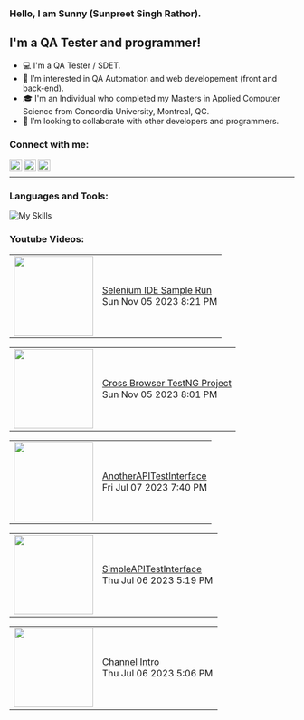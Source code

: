 ### Hello, I am Sunny (Sunpreet Singh Rathor).


## I'm a QA Tester and programmer!
- 💻 I'm a QA Tester / SDET.
- 👀 I’m interested in QA Automation and web developement (front and back-end).
- 🎓 I'm an Individual who completed my Masters in Applied Computer Science from Concordia University, Montreal, QC.
- 👯 I’m looking to collaborate with other developers and programmers.

### Connect with me:
[<img align="left" alt="rathorsunpreet | Youtube" width="22px" src="https://cdn.jsdelivr.net/npm/simple-icons@v3/icons/youtube.svg" title="Youtube Channel"/>][1]
[<img align="left" alt="rathorsunpreet | LinkedIn" width="22px" src="https://cdn.jsdelivr.net/npm/simple-icons@v3/icons/linkedin.svg" title="Linkedin"/>][2]
[<img align="left" alt="rathorsunpreet | Bitbucket Repo" width="22px" src="https://cdn.jsdelivr.net/npm/simple-icons@v3/icons/bitbucket.svg" title="Bitbucket Repo"/>][3]

<br/>

---


### Languages and Tools:
![My Skills](https://skillicons.dev/icons?i=nodejs,html,css,java,py,git,bash,bootstrap,c,cpp,eclipse,express,fastapi,graphql,linux,maven,mongodb,postman,pug,regex,selenium,tailwind,vim,vscode&perline=20)



### Youtube Videos:
<!-- YOUTUBE:START --><table><tr><td><a href="https://www.youtube.com/watch?v=uk01c8UST4g"><img width="140px" src="http://img.youtube.com/vi/uk01c8UST4g/maxresdefault.jpg"></a></td>
<td><a href="https://www.youtube.com/watch?v=uk01c8UST4g">Selenium IDE Sample Run</a><br/>Sun Nov 05 2023 8:21 PM</td></tr></table>
<table><tr><td><a href="https://www.youtube.com/watch?v=sryHxDWeVfA"><img width="140px" src="http://img.youtube.com/vi/sryHxDWeVfA/maxresdefault.jpg"></a></td>
<td><a href="https://www.youtube.com/watch?v=sryHxDWeVfA">Cross Browser TestNG Project</a><br/>Sun Nov 05 2023 8:01 PM</td></tr></table>
<table><tr><td><a href="https://www.youtube.com/watch?v=QZXw-YRT838"><img width="140px" src="http://img.youtube.com/vi/QZXw-YRT838/maxresdefault.jpg"></a></td>
<td><a href="https://www.youtube.com/watch?v=QZXw-YRT838">AnotherAPITestInterface</a><br/>Fri Jul 07 2023 7:40 PM</td></tr></table>
<table><tr><td><a href="https://www.youtube.com/watch?v=4jL9hjtmDRA"><img width="140px" src="http://img.youtube.com/vi/4jL9hjtmDRA/maxresdefault.jpg"></a></td>
<td><a href="https://www.youtube.com/watch?v=4jL9hjtmDRA">SimpleAPITestInterface</a><br/>Thu Jul 06 2023 5:19 PM</td></tr></table>
<table><tr><td><a href="https://www.youtube.com/watch?v=BC4FuxMM-40"><img width="140px" src="http://img.youtube.com/vi/BC4FuxMM-40/maxresdefault.jpg"></a></td>
<td><a href="https://www.youtube.com/watch?v=BC4FuxMM-40">Channel Intro</a><br/>Thu Jul 06 2023 5:06 PM</td></tr></table>
<!-- YOUTUBE:END -->


[1]: https://www.youtube.com/@SunpreetRathor/featured
[2]: https://www.linkedin.com/in/rathorsunpreet/
[3]: https://bitbucket.org/rathorsunpreet/workspace/repositories/
